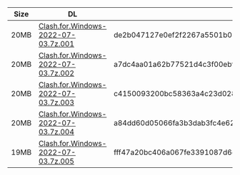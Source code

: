 |    Size   |     DL  | sha512sum |
|  ---  |  ---  |  ---  |
| 20MB | [Clash.for.Windows-2022-07-03.7z.001](https://cdn.jsdelivr.net/gh/mainians/cfw_m1@main/Clash.for.Windows-2022-07-03.7z.001) | de2b047127e0ef2f2267a5501b055d79c7c2112c8397d2a548c47fa266ed5a94b1298fb5b6eb16258317c2341feab8131d6a29a905aa46fb0533c6004cce925f |
| 20MB | [Clash.for.Windows-2022-07-03.7z.002](https://cdn.jsdelivr.net/gh/mainians/cfw_m1@main/Clash.for.Windows-2022-07-03.7z.002) | a7dc4aa01a62b77521d4c3f00ebf07484bcb00559080bd2509f8fe6caebe0ace59dcf76fe7f30534265c4119aaa6d9232c4bec751e82ee1b6e5c32b57f2f96b1 |
| 20MB | [Clash.for.Windows-2022-07-03.7z.003](https://cdn.jsdelivr.net/gh/mainians/cfw_m1@main/Clash.for.Windows-2022-07-03.7z.003) | c4150093200bc58363a4c23d0286e44270dfa1ccfa5cdd77025bd13c10a747560d635566975c805d5762c7245a7ba6c4e51573598b4e8f48853697031666ea09 |
| 20MB | [Clash.for.Windows-2022-07-03.7z.004](https://cdn.jsdelivr.net/gh/mainians/cfw_m1@main/Clash.for.Windows-2022-07-03.7z.004) | a84dd60d05066fa3b3dab3fc4e6226dda5484a38fd7a8e9fe54fbb21d2e171c9cb7c2a9586281e90acadaef554db2e7e388f34d1add000b6e379176bef29924e |
| 19MB | [Clash.for.Windows-2022-07-03.7z.005](https://cdn.jsdelivr.net/gh/mainians/cfw_m1@main/Clash.for.Windows-2022-07-03.7z.005) | fff47a20bc406a067fe3391087d6e130a6f0ba0ee38b86c4edc9fd3ed312c7b0efcb2bab2080df5a6cdd4932d94adf11cf0016fe6cf1b796677dd355500252db |
